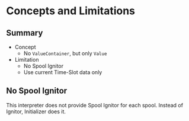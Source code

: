 Concepts and Limitations
====

## Summary

* Concept
  * No `ValueContainer`, but only `Value`
* Limitation
  * No Spool Ignitor
  * Use current Time-Slot data only

## No Spool Ignitor

This interpreter does not provide Spool Ignitor for each spool.
Instead of Ignitor, Initializer does it.

